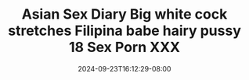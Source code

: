 --- 
title: "Asian Sex Diary Big white cock stretches Filipina babe hairy pussy 18 Sex Porn XXX"
description: "video   Asian Sex Diary Big white cock stretches Filipina babe hairy pussy 18 Sex Porn XXX dood full new"
date: 2024-09-23T16:12:29-08:00
file_code: "fsz9e66v4fk2"
draft: false
cover: "bwue83x0nbvou1mk.jpg"
tags: ["Asian", "Sex", "Diary", "Big", "white", "cock", "stretches", "Filipina", "babe", "hairy", "pussy", "Sex", "Porn", "XXX", "bokep-indo", "bokep-viral", "bokep-ig"]
length: 686
fld_id: "1483167"
foldername: "Asian s3x diary Filipina"
categories: ["Asian s3x diary Filipina"]
views: 0
---